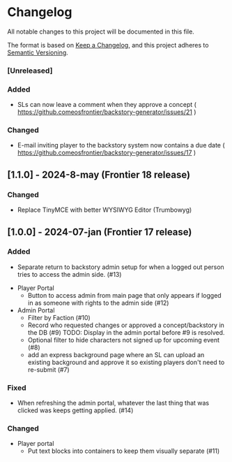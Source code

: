 # Changelog

All notable changes to this project will be documented in this file.

The format is based on [Keep a Changelog](https://keepachangelog.com/en/1.0.0/),
and this project adheres to [Semantic Versioning](https://semver.org/spec/v2.0.0.html).

### [Unreleased]

### Added
- SLs can now leave a comment when they approve a concept ( https://github.comeosfrontier/backstory-generator/issues/21 )

### Changed
- E-mail inviting player to the backstory system now contains a due date ( https://github.comeosfrontier/backstory-generator/issues/17 )

## [1.1.0] - 2024-8-may (Frontier 18 release)

### Changed 
 - Replace TinyMCE with better WYSIWYG Editor (Trumbowyg)

## [1.0.0] - 2024-07-jan (Frontier 17 release)

### Added

- Separate return to backstory admin setup for when a logged out person tries to access the admin side. (#13)
* Player Portal 
    - Button to access admin from main page that only appears if logged in as someone with rights to the admin side (#12)
* Admin Portal 
    - Filter by Faction (#10)
    - Record who requested changes or approved a concept/backstory in the DB (#9)
        TODO: Display in the admin portal before #9 is resolved.
    - Optional filter to hide characters not signed up for upcoming event (#8)
    - add an express background page where an SL can upload an existing background and approve it so existing players don't need to re-submit (#7)

### Fixed

- When refreshing the admin portal, whatever the last thing that was clicked was keeps getting applied. (#14)

### Changed

* Player portal
    - Put text blocks into containers to keep them visually separate (#11)


